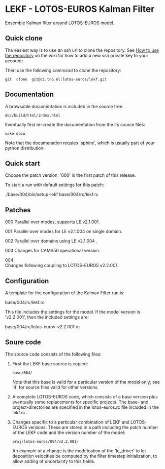 LEKF - LOTOS-EUROS Kalman Filter
================================

Ensemble Kalman filter around LOTOS-EUROS model.


Quick clone
-----------

The easiest way is to use an ssh url to clone the repository.
See [How to use the repository](https://ci.tno.nl/gitlab/lotos-euros/lekf/-/wikis/How-to-use-the-repository) 
on the wiki for how to add a new ssh private key to your account:

Then use the following command to clone the repository:

    git  clone  git@ci.tno.nl:lotos-euros/lekf.git


Documentation
-------------

A browsable documentation is included in the source tree:

    doc/build/html/index.html

Eventually first re-create the documentation from the its source files:

    make docu

Note that the documenation requies 'sphinx', 
which is usually part of your python distribution.




Quick start
-----------

Choose the patch version; '000' is the first patch of this release.

To start a run with default settings for this patch:

  ./base/004/bin/setup-lekf  base/004/rc/lekf.rc


Patches
-------

000
  Parallel over modes, supports LE v2.1.001.

001
  Parallel over modes for LE v2.1.004 on single domain.

002
  Parallel over domains using LE v2.1.004 .
  
003
  Changes for CAMS50 operational version.
  
004  
  Changes following coupling to LOTOS-EUROS v2.2.001.


Configuration
-------------

A template for the configuration of the Kalman Filter run is:

  base/004/rc/lekf.rc
  
This file includes the settings for the model.
If the model version is 'v2.2.001', then the included settings are:

  base/004/rc/lotos-euros-v2.2.001.rc
  

Soure code
----------

The source code consists of the following files:

 1. First the LEKF base source is copied:

        base/004/
        
    Note that this base is valid for a particular version
    of the model only; see '4' for source files valid for
    other versions.
       
 2. A complete LOTOS-EUROS code, which consists of a base version plus
    eventually some replacements for specific projects.
    The base- and project-directories are specified in the 
    lotos-euros.rc file included in the lekf.rc .

 3. Changes specific to a particular combination of LEKF 
    and LOTOS-EUROS versions.
    These are stored in a path including the patch number of the LEKF code
    and the version number of the model:

        proj/lotos-euros/004/v2.2.001/

    An example of a change is the modification of the 'le_driver'
    to let deposition velocities be computed by the filter timestep
    initialization, to allow adding of uncertainty to this fields.


